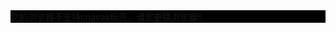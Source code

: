 <!doctype html>
<html lang="en">
	<head><!--头部-->
		<meta charset="UTF-8"><!--字符编码:utf-8国际编码-->
		<title>Document</title><!--网页标题-->
		<style type="text/css">
			*{
				margin:0;
				padding:0;
			}
			html,body{
				height:100%;
			}
			canvas{
/*				width:500px;*/
/*				height:500px;*/
				background:#000;
				display:block;
			}
		</style>
	</head>
	<body><!--身体-->
		<canvas id="canvas">您的浏览器不支持cnavas标签，请您更换浏览器!!</canvas>
		<script type="text/javascript">
			var can = document.getElementById("canvas");
			//设置绘图环境
			var cxt = can.getContext("2d");
			//获取浏览器窗口的宽高
			var w = can.width = window.innerWidth;
			var h = can.height =  window.innerHeight;
			//让画布的宽高跟随浏览器窗口的变化而变化
			window.onresize = function(){
				w = can.width = window.innerWidth;
				h = can.height =  window.innerHeight;
			}

			
			//面向对象
			var drops = [];
			//创建雨滴对象
			function Drop(){}
			//添加原型对象方法
			Drop.prototype = {
				init : function(){//初始化方法(设置每个雨滴的初始属性)
					//设置坐标
					this.x = random(0,w);
					this.y = 0;
					//y方向的速度值
					this.vy = random(4,5);
					//雨滴下落的最大高度
					this.l = random(0.8*h,0.9*h);
					//波纹的初始半径
					this.r = 1;
					this.vr = 1;//半径增大的速度
					//判断雨滴消失的透明度
					this.a = 1;//  => 0 
					this.va = 0.96;//透明度的变化系数
				},
				draw: function(){//绘制图形
					if (this.y > this.l)//雨滴已经下落到指定位置 开始绘制圆形
					{
						cxt.beginPath();//先开始路径
						cxt.arc(this.x,this.y,this.r,0,Math.PI*2,false);
						cxt.strokeStyle = "rgba(0,255,255,"+this.a+")";
						cxt.stroke();
					}else{//绘制下落的雨滴
						cxt.fillStyle = "rgb(0,255,255)";
						cxt.fillRect(this.x,this.y,2,10);
					}
					this.update();
				},
				update: function(){//更新坐标位置
					if (this.y < this.l)
					{
						this.y += this.vy;
					}else{//雨滴下落到了指定位置 开始绘制波纹
						if (this.a > 0.03)
						{
							this.r += this.vr;
							if (this.r > 50)
							{
								this.a *= this.va;
							}
						}else{
							//重新初始化雨滴数据
							this.init();
						}
						
					}
					
				}
			}
			
				
			//新建一个雨滴实例化对象
			//var drop = new Drop();
			//drop.init();//初始化
			//drop.draw();//绘制
			for (var i = 0;i<30 ;i++ )
			{
				setTimeout(function(){
					var drop = new Drop();
					drop.init();
					drops.push(drop);
				},i*300)
				
			}
			//console.log(drops);
			function move(){
				//cxt.clearRect(0,0,w,h);
				//先绘制透明层再绘制雨滴  雨滴就把先绘制的透明层覆盖 下一次再绘制透明层就会把之前绘制的雨滴覆盖 若干的透明层叠加就越来越不透明了
				cxt.fillStyle = "rgba(0,0,0,0.1)";
				cxt.fillRect(0,0,w,h);
				for (var i=0;i<drops.length ;i++ )
				{
					drops[i].draw();
				}
				requestAnimationFrame(move);
			}
			move()
			//生成随机数的方法
			function random(min,max){
				return Math.random()*(max-min) + min;//min ~ max之间的随机数
			}
		</script>
	</body>
</html>

